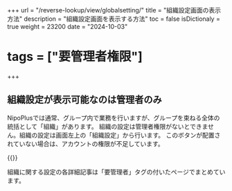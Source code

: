 +++
url = "/reverse-lookup/view/globalsetting/"
title = "組織設定画面の表示方法"
description = "組織設定画面を表示する方法"
toc = false
isDictionaly = true
weight = 23200
date = "2024-10-03"
# tags = ["要管理者権限"]
+++

## 組織設定が表示可能なのは管理者のみ

NipoPlusでは通常、グループ内で業務を行いますが、グループを束ねる全体の統括として「組織」があります。
組織の設定は管理者権限がないとできません。組織の設定は画面左上の「組織設定」から行います。
このボタンが配置されていない場合は、アカウントの権限が不足しています。

{{<icatch filename="img/sosiki" msg="組織ボタンを押すと組織設定です" alice="ok">}}

組織に関する設定の各詳細記事は「要管理者」タグの付いたページでまとめています。
